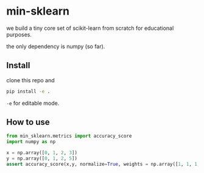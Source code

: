 # min-sklearn

<!-- WARNING: THIS FILE WAS AUTOGENERATED! DO NOT EDIT! -->

we build a tiny core set of scikit-learn from scratch for educational
purposes.

the only dependency is numpy (so far).

## Install

clone this repo and

``` bash
pip install -e .
```

`-e` for editable mode.

## How to use

``` python
from min_sklearn.metrics import accuracy_score
import numpy as np
```

``` python
x = np.array([0, 1, 2, 3])
y = np.array([0, 1, 2, 5])
assert accuracy_score(x,y, normalize=True, weights = np.array([1, 1, 1, 0])) == 1.0
```
